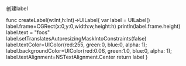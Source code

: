创建label


func  createLabel(w:Int,h:Int)->UILabel{
        var label = UILabel()
        label.frame=CGRect(x:0,y:0,width:w,height:h)
        println(label.frame.height)
        label.text = "foos"
        label.setTranslatesAutoresizingMaskIntoConstraints(false)
        label.textColor=UIColor(red:255, green:0, blue:0, alpha: 1);
        label.backgroundColor=UIColor(red:0.06, green:1.0, blue:0, alpha: 1);
        label.textAlignment=NSTextAlignment.Center
        return label
    }
